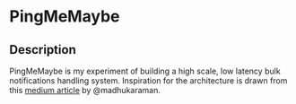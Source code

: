
# PingMeMaybe

## Description
PingMeMaybe is my experiment of building a high scale, low latency bulk notifications handling system.
Inspiration for the architecture is drawn from this [medium article](https://amanmadhukar.medium.com/building-a-scalable-cloud-native-notification-system-a4e64b42d671) by @madhukaraman.
